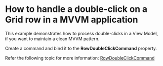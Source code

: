 # How to handle a double-click on a Grid row in a MVVM application


This example demonstrates how to process double-clicks in a View Model, if you want to maintain a clean MVVM pattern.

Create a command and bind it to the **RowDoubleClickCommand** property.

Refer the following topic for more information: [RowDoubleClickCommand](https://docs.devexpress.com/WPF/DevExpress.Xpf.Grid.TableView.RowDoubleClickCommand?v=21.1&p=netframework)
